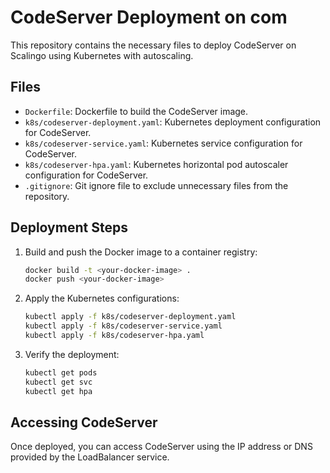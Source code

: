 # CodeServer Deployment on com

This repository contains the necessary files to deploy CodeServer on Scalingo using Kubernetes with autoscaling.

## Files

- `Dockerfile`: Dockerfile to build the CodeServer image.
- `k8s/codeserver-deployment.yaml`: Kubernetes deployment configuration for CodeServer.
- `k8s/codeserver-service.yaml`: Kubernetes service configuration for CodeServer.
- `k8s/codeserver-hpa.yaml`: Kubernetes horizontal pod autoscaler configuration for CodeServer.
- `.gitignore`: Git ignore file to exclude unnecessary files from the repository.

## Deployment Steps

1. Build and push the Docker image to a container registry:
    ```bash
    docker build -t <your-docker-image> .
    docker push <your-docker-image>
    ```

2. Apply the Kubernetes configurations:
    ```bash
    kubectl apply -f k8s/codeserver-deployment.yaml
    kubectl apply -f k8s/codeserver-service.yaml
    kubectl apply -f k8s/codeserver-hpa.yaml
    ```

3. Verify the deployment:
    ```bash
    kubectl get pods
    kubectl get svc
    kubectl get hpa
    ```

## Accessing CodeServer

Once deployed, you can access CodeServer using the IP address or DNS provided by the LoadBalancer service.
